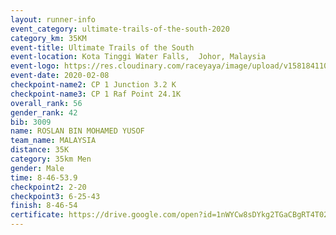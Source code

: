 ```yaml
--- 
layout: runner-info 
event_category: ultimate-trails-of-the-south-2020 
category_km: 35KM 
event-title: Ultimate Trails of the South 
event-location: Kota Tinggi Water Falls,  Johor, Malaysia 
event-logo: https://res.cloudinary.com/raceyaya/image/upload/v1581841103/logo/2020/ultimate-trails-2020_i93dfj.jpg 
event-date: 2020-02-08 
checkpoint-name2: CP 1 Junction 3.2 K 
checkpoint-name3: CP 1 Raf Point 24.1K 
overall_rank: 56
gender_rank: 42
bib: 3009
name: ROSLAN BIN MOHAMED YUSOF
team_name: MALAYSIA
distance: 35K
category: 35km Men
gender: Male
time: 8-46-53.9
checkpoint2: 2-20
checkpoint3: 6-25-43
finish: 8-46-54
certificate: https://drive.google.com/open?id=1nWYCw8sDYkg2TGaCBgRT4T021id69haL
--- 
```

